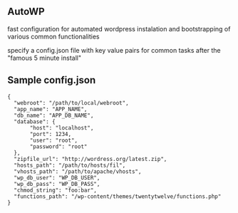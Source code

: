 AutoWP
----------

fast configuration for automated wordpress instalation and bootstrapping of various common functionalities

specify a config.json file with key value pairs for common tasks after the "famous 5 minute install"

Sample config.json
------------------------

```
{
  "webroot": "/path/to/local/webroot",
  "app_name": "APP_NAME",
  "db_name": "APP_DB_NAME",
  "database": {
       "host": "localhost",
       "port": 1234,
       "user": "root",
       "password": "root"
  },
  "zipfile_url": "http://wordress.org/latest.zip",
  "hosts_path": "/path/to/hosts/fil",
  "vhosts_path": "/path/to/apache/vhosts",
  "wp_db_user": "WP_DB_USER",
  "wp_db_pass": "WP_DB_PASS",
  "chmod_string": "foo:bar",
  "functions_path": "/wp-content/themes/twentytwelve/functions.php"
}
```
